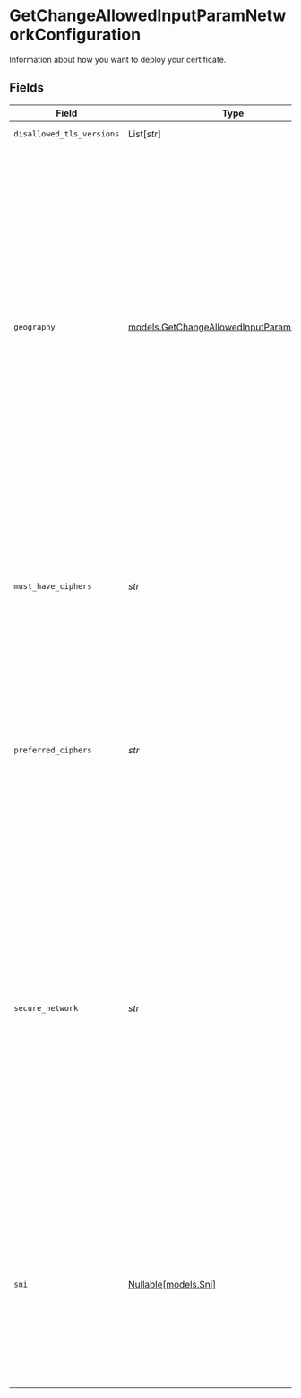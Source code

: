 # GetChangeAllowedInputParamNetworkConfiguration

Information about how you want to deploy your certificate.


## Fields

| Field                                                                                                                                                                                                                                                                                                                                                         | Type                                                                                                                                                                                                                                                                                                                                                          | Required                                                                                                                                                                                                                                                                                                                                                      | Description                                                                                                                                                                                                                                                                                                                                                   |
| ------------------------------------------------------------------------------------------------------------------------------------------------------------------------------------------------------------------------------------------------------------------------------------------------------------------------------------------------------------- | ------------------------------------------------------------------------------------------------------------------------------------------------------------------------------------------------------------------------------------------------------------------------------------------------------------------------------------------------------------- | ------------------------------------------------------------------------------------------------------------------------------------------------------------------------------------------------------------------------------------------------------------------------------------------------------------------------------------------------------------- | ------------------------------------------------------------------------------------------------------------------------------------------------------------------------------------------------------------------------------------------------------------------------------------------------------------------------------------------------------------- |
| `disallowed_tls_versions`                                                                                                                                                                                                                                                                                                                                     | List[*str*]                                                                                                                                                                                                                                                                                                                                                   | :heavy_check_mark:                                                                                                                                                                                                                                                                                                                                            | Disallowed TLS versions.                                                                                                                                                                                                                                                                                                                                      |
| `geography`                                                                                                                                                                                                                                                                                                                                                   | [models.GetChangeAllowedInputParamGeography](../models/getchangeallowedinputparamgeography.md)                                                                                                                                                                                                                                                                | :heavy_check_mark:                                                                                                                                                                                                                                                                                                                                            | Specifies the type of network where you want to deploy your certificate. Use `core` to deploy across most of the world except for specially licensed areas.  Use `china+core` to include China, or `russia+core` to include Russia. Any non-`core` deployment needs to be enabled on your contract based on approval from the Chinese or Russian governments. |
| `must_have_ciphers`                                                                                                                                                                                                                                                                                                                                           | *str*                                                                                                                                                                                                                                                                                                                                                         | :heavy_check_mark:                                                                                                                                                                                                                                                                                                                                            | Ciphers that you definitely want to include for your enrollment while deploying it on the network. Defaults to `ak-akamai-default` when it is not set.                                                                                                                                                                                                        |
| `preferred_ciphers`                                                                                                                                                                                                                                                                                                                                           | *str*                                                                                                                                                                                                                                                                                                                                                         | :heavy_check_mark:                                                                                                                                                                                                                                                                                                                                            | Ciphers that you preferably want to include for your enrollment while deploying it on the network. Defaults to `ak-akamai-default` when it is not set.                                                                                                                                                                                                        |
| `secure_network`                                                                                                                                                                                                                                                                                                                                              | *str*                                                                                                                                                                                                                                                                                                                                                         | :heavy_check_mark:                                                                                                                                                                                                                                                                                                                                            | The type of deployment network you want to use. Specify Standard TLS as the enum `standard-tls` to deploy your certificate to Akamai's standard secure network. It is not PCI compliant. Specify Enhanced TLS as the enum `enhanced-tls` to deploy your certificate to Akamai's more secure network with PCI compliance capability.                           |
| `sni`                                                                                                                                                                                                                                                                                                                                                         | [Nullable[models.Sni]](../models/sni.md)                                                                                                                                                                                                                                                                                                                      | :heavy_check_mark:                                                                                                                                                                                                                                                                                                                                            | SNI settings for your enrollment. When set to `null`, the enrollment becomes non-SNI. When it is non-null, enrollment is SNI-only. This setting cannot be changed once an enrollment is created.                                                                                                                                                              |